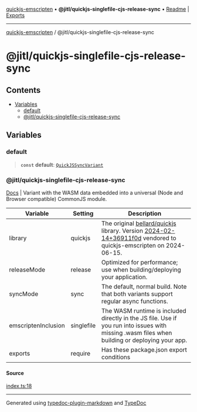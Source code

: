 [quickjs-emscripten](../../packages.md) • **@jitl/quickjs-singlefile-cjs-release-sync** • [Readme](README.md) \| [Exports](exports.md)

***

[quickjs-emscripten](../../packages.md) / @jitl/quickjs-singlefile-cjs-release-sync

# @jitl/quickjs-singlefile-cjs-release-sync

## Contents

- [Variables](exports.md#variables)
  - [default](exports.md#default)
  - [@jitl/quickjs-singlefile-cjs-release-sync](exports.md#jitlquickjs-singlefile-cjs-release-sync)

## Variables

### default

> **`const`** **default**: [`QuickJSSyncVariant`](../../quickjs-emscripten/interfaces/QuickJSSyncVariant.md)

### @jitl/quickjs-singlefile-cjs-release-sync

[Docs](https://github.com/justjake/quickjs-emscripten/blob/main/doc/@jitl/quickjs-singlefile-cjs-release-sync/README.md) |
Variant with the WASM data embedded into a universal (Node and Browser compatible) CommonJS module.

| Variable            |    Setting                     |    Description    |
| --                  | --                             | --                |
| library             | quickjs             | The original [bellard/quickjs](https://github.com/bellard/quickjs) library. Version [2024-02-14+36911f0d](https://github.com/bellard/quickjs/commit/36911f0d3ab1a4c190a4d5cbe7c2db225a455389) vendored to quickjs-emscripten on 2024-06-15. |
| releaseMode         | release         | Optimized for performance; use when building/deploying your application. |
| syncMode            | sync            | The default, normal build. Note that both variants support regular async functions. |
| emscriptenInclusion | singlefile | The WASM runtime is included directly in the JS file. Use if you run into issues with missing .wasm files when building or deploying your app. |
| exports             | require                  | Has these package.json export conditions |

#### Source

[index.ts:18](https://github.com/justjake/quickjs-emscripten/blob/main/packages/variant-quickjs-singlefile-cjs-release-sync/src/index.ts#L18)

***

Generated using [typedoc-plugin-markdown](https://www.npmjs.com/package/typedoc-plugin-markdown) and [TypeDoc](https://typedoc.org/)
